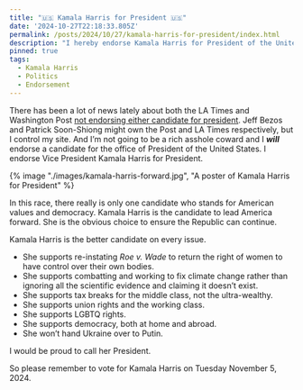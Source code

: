 ```yaml
---
title: "🇺🇸 Kamala Harris for President 🇺🇸"
date: '2024-10-27T22:18:33.805Z'
permalink: /posts/2024/10/27/kamala-harris-for-president/index.html
description: "I hereby endorse Kamala Harris for President of the United States."
pinned: true
tags:
  - Kamala Harris
  - Politics
  - Endorsement
---
```


There has been a lot of news lately about both the LA Times and Washington Post [not endorsing either candidate for president](https://www.techdirt.com/2024/10/25/democracy-dies-in-darkness-helped-along-by-billionaire-cowardice/). Jeff Bezos and Patrick Soon-Shiong might own the Post and LA Times respectively, but I control my site. And I’m not going to be a rich asshole coward and I ***will*** endorse a candidate for the office of President of the United States. I endorse Vice President Kamala Harris for President.
<!-- excerpt -->

<div class="padded-image">
  {% image "./images/kamala-harris-forward.jpg", "A poster of Kamala Harris for President" %}
</div>

In this race, there really is only one candidate who stands for American values and democracy. Kamala Harris is the candidate to lead America forward. She is the obvious choice to ensure the Republic can continue.

Kamala Harris is the better candidate on every issue.

- She supports re-instating *Roe v. Wade* to return the right of women to have control over their own bodies.
- She supports combatting and working to fix climate change rather than ignoring all the scientific evidence and claiming it doesn’t exist.
- She supports tax breaks for the middle class, not the ultra-wealthy.
- She supports union rights and the working class.
- She supports LGBTQ rights.
- She supports democracy, both at home and abroad.
- She won’t hand Ukraine over to Putin.

I would be proud to call her President.

So please remember to vote for Kamala Harris on Tuesday November 5, 2024.